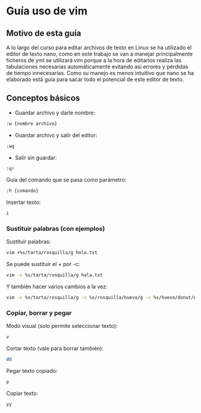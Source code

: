 # Guía uso de vim

## Motivo de esta guía

A lo largo del curso para editar archivos de texto en Linux se ha utilizado el editor de texto nano, como en este trabajo se van a manejar principalmente ficheros de yml se utilizará vim porque a la hora de editarlos realiza las tabulaciones necesarias automáticamente evitando así errores y pérdidas de tiempo innecesarias. Como su manejo es menos intuitivo que nano se ha elaborado está guía para sacar todo el potencial de este editor de texto.
## Conceptos básicos
* Guardar archivo y darle nombre:
```bash
:w {nombre archivo}
```
* Guardar archivo y salir del editor:
```bash
:wq
```
* Salir sin guardar:
```bash
:q!
```
Guía del comando que se pasa como parámetro:
```bash
:h {comando}
```
Insertar texto:
```bash
i
```
### Sustituir palabras (con ejemplos)
Sustituir palabras:
```bash
vim +%s/tarta/rosquilla/g hola.txt 
```
Se puede sustituir el + por -c:
```bash
vim -c %s/tarta/rosquilla/g hola.txt 
```
Y también hacer varios cambios a la vez:
```bash
vim -c %s/tarta/rosquilla/g -c %s/rosquilla/huevo/g -c %s/huevo/donut/g hola.txt 
```
### Copiar, borrar y pegar
Modo visual (solo permite seleccionar texto):
```bash
v
```
Cortar texto (vale para borrar también):
```bash
dd
```
Pegar texto copiado:
```bash
p
```
Copiar texto:
```bash
yy
```